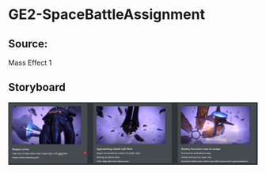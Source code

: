 # GE2-SpaceBattleAssignment

## Source:
Mass Effect 1

## Storyboard
![GitHub Logo](/images/Storyboard1.png)
